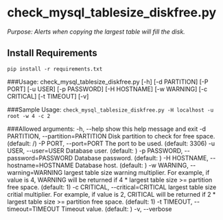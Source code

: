 check_mysql_tablesize_diskfree.py
=================================

*Purpose: Alerts when copying the largest table will fill the disk.*

Install Requirements
--------------------
`pip install -r requirements.txt`

###Usage:
check_mysql_tablesize_diskfree.py \[-h\] \[-d PARTITION\] \[-P PORT\] \[-u USER\] \[-p PASSWORD\] \[-H HOSTNAME\] \[-w WARNING\] \[-c CRITICAL\] \[-t TIMEOUT\] \[-v\]

###Sample Usage:
`check_mysql_tablesize_diskfree.py -H localhost -u root -w 4 -c 2`

###Allowed arguments:
    -h, --help                              show this help message and exit
    -d PARTITION, --partition=PARTITION     Disk partition to check for free space. (default: /)
    -P PORT, --port=PORT                    The port to be used. (default: 3306)
    -u USER, --user=USER                    Database user. (default: )
    -p PASSWORD, --password=PASSWORD        Database password. (default: )
    -H HOSTNAME, --hostname=HOSTNAME        Database host. (default: )
    -w WARNING, --warning=WARNING           largest table size warning multiplier. For example, if
                                            value is 4, WARNING will be returned if 4 * largest
                                            table size >= partition free space. (default: 1)
    -c CRITICAL, --critical=CRITICAL        largest table size critial multiplier. For example, if
                                            value is 2, CRITICAL will be returned if 2 * largest
                                            table size >= partition free space. (default: 1)
    -t TIMEOUT, --timeout=TIMEOUT           Timeout value. (default: )
    -v, --verbose

